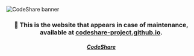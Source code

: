 ![CodeShare banner](https://i.imgur.com/8KSgw8s.png)

<h3 align="center">🔧 This is the website that appears in case of maintenance, available at <a href="https://codeshare-project.github.io/maintenance-website" > codeshare-project.github.io</a>.
    </h3>

<h5 align="center"><a href="https://github.com/codeshare-project/.github/blob/main/profile/README.md#-links">CodeShare</a></h5>
